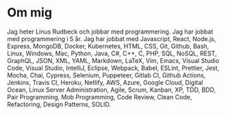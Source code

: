# Om mig

Jag heter Linus Rudbeck och jobbar med programmering. Jag har jobbat med programmering i 5 år. Jag har jobbat med Javascript, React, Node.js, Express, MongoDB, Docker, Kubernetes, HTML, CSS, Git, Github, Bash, Linux, Windows, Mac, Python, Java, C#, C++, C, PHP, SQL, NoSQL, REST, GraphQL, JSON, XML, YAML, Markdown, LaTeX, Vim, Emacs, Visual Studio Code, Visual Studio, IntelliJ, Eclipse, Webpack, Babel, ESLint, Prettier, Jest, Mocha, Chai, Cypress, Selenium, Puppeteer, Gitlab CI, Github Actions, Jenkins, Travis CI, Heroku, Netlify, AWS, Azure, Google Cloud, Digital Ocean, Linux Server Administration, Agile, Scrum, Kanban, XP, TDD, BDD, Pair Programming, Mob Programming, Code Review, Clean Code, Refactoring, Design Patterns, SOLID.
